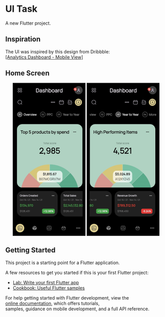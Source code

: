 # UI Task

A new Flutter project.

## Inspiration

The UI was inspired by this design from Dribbble:  
[[Analytics Dashboard - Mobile View]](https://dribbble.com/shots/19602795-Analytics-Dashboard-Mobile-View)

## Home Screen

<p align="center">
  <img src="screenshots/Screenshot_1.jpg" width="45%" />
  <img src="screenshots/Screenshot_2.jpg" width="45%" />
</p>


## Getting Started

This project is a starting point for a Flutter application.

A few resources to get you started if this is your first Flutter project:

- [Lab: Write your first Flutter app](https://docs.flutter.dev/get-started/codelab)
- [Cookbook: Useful Flutter samples](https://docs.flutter.dev/cookbook)

For help getting started with Flutter development, view the  
[online documentation](https://docs.flutter.dev/), which offers tutorials,  
samples, guidance on mobile development, and a full API reference.

